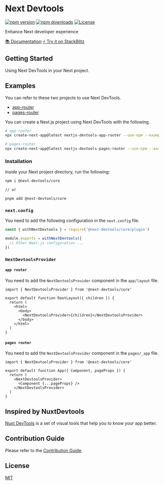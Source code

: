 # Next Devtools

[![npm version][npm-version-src]][npm-version-href]
[![npm downloads][npm-downloads-src]][npm-downloads-href]
[![License][license-src]][license-href]

<p>
Enhance Next developer experience
</p>

<p>
  <a href="https://next-devtools.vercel.app/">📚 Documentation</a>
  <a href="https://stackblitz.com/edit/stackblitz-next-devtools?embed=1&file=app%2Fpage.tsx&theme=dark">⚡️ Try it on StackBlitz</a>
</p>

## Getting Started

Using Next DevTools in your Next project.

## Examples

You can refer to these two projects to use Next DevTools.

- [app-router](./examples/app-router/)
- [pages-router](./examples/pages-router/)

You can create a Next.js project using Next DevTools with the following.

```bash
# app-router
npx create-next-app@latest nextjs-devtools-app-router --use-npm --example "https://github.com/xinyao27/next-devtools/tree/main/examples/app-router"

# pages-router
npx create-next-app@latest nextjs-devtools-pages-router --use-npm --example "https://github.com/xinyao27/next-devtools/tree/main/examples/pages-router"
```

### Installation

Inside your Next project directory, run the following:

```bash
npm i @next-devtools/core

// or

pnpm add @next-devtools/core
```

### `next.config`

You need to add the following configuration in the `next.config` file.

```js
const { withNextDevtools } = require('@next-devtools/core/plugin')

module.exports = withNextDevtools({
  // Other Next.js configuration ...
})
```

### `NextDevtoolsProvider`

#### `app router`

You need to add the `NextDevtoolsProvider` component in the `app/layout` file.

```tsx
import { NextDevtoolsProvider } from '@next-devtools/core'

export default function RootLayout({ children }) {
  return (
    <html>
      <body>
        <NextDevtoolsProvider>{children}</NextDevtoolsProvider>
      </body>
    </html>
  )
}
```

#### `pages router`

You need to add the `NextDevtoolsProvider` component in the `pages/_app` file.

```tsx
import { NextDevtoolsProvider } from '@next-devtools/core'

export default function App({ Component, pageProps }) {
  return (
    <NextDevtoolsProvider>
      <Component {...pageProps} />
    </NextDevtoolsProvider>
  )
}
```

## Inspired by NuxtDevtools

[Nuxt DevTools](https://github.com/nuxt/devtools) is a set of visual tools that help you to know your app better.

## Contribution Guide

Please refer to the [Contribution Guide](https://next-devtools.vercel.app/guide/contributing).

## License

[MIT](./LICENSE)

<!-- Badges -->

[npm-version-src]: https://img.shields.io/npm/v/@next-devtools/core/latest.svg?style=flat&colorA=111111&colorB=ffffff
[npm-version-href]: https://npmjs.com/package/@next-devtools/core
[npm-downloads-src]: https://img.shields.io/npm/dt/@next-devtools/core.svg?style=flat&colorA=111111&colorB=ffffff
[npm-downloads-href]: https://npmjs.com/package/@next-devtools/core
[license-src]: https://img.shields.io/npm/l/@next-devtools/core.svg?style=flat&colorA=111111&colorB=ffffff
[license-href]: https://npmjs.com/package/@next-devtools/core
